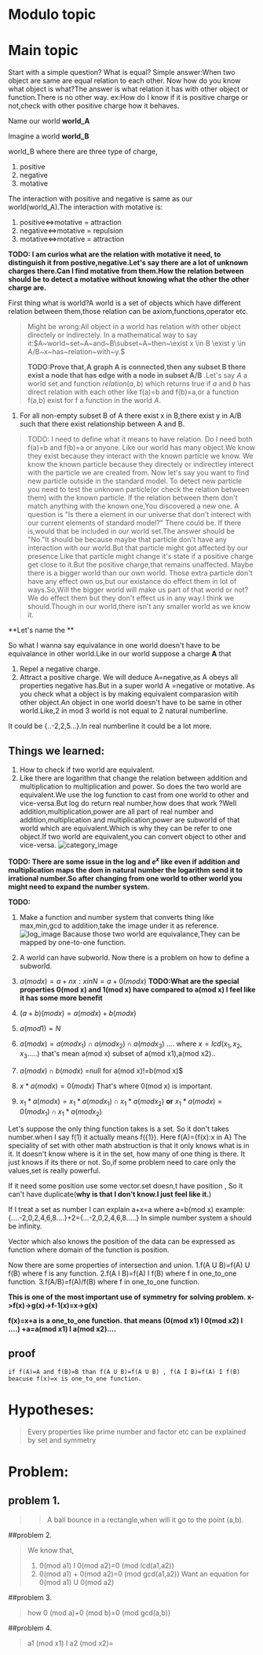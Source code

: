 # Modulo topic

# Main topic
Start with a simple question? What is equal?
Simple answer:When two object are same are equal relation to each other.
Now how do you know what  object is what?The answer is what relation it has with other object or function.There is no other way.
ex:How do I know if it is positive charge or not,check with other positive charge how it behaves.

Name our world **world_A**

Imagine a world **world_B**

world_B where there are three type of charge,
1. positive
2. negative
3. motative

The interaction with positive and negative is same as our world(world_A).The interaction with motative is:
1. positive<=>motative = attraction
2. negative<=>motative = repulsion
3. motative<=>motative = attraction

**TODO: I am curios what are the relation with motative it need, to distinguish it from postive,negative.Let's say there are a lot of unknown charges there.Can I find motative from them.How the relation between should be to detect a motative without knowing what the other the other charge are.**


First thing what is world?A world is a set of objects which have different relation between them,those relation can be axiom,functions,operator etc.
>Might be wrong:All object in a world has relation with other object directely or indirectely. In a mathematical way to say it:$A~world~set~A~and~B\subset~A~then~\exist x \in B \exist y \in A/B~x~has~relation~with~y.$
>
>**TODO:Prove that,A graph A is connected,then any subset B there exist a node that has edge with a node in subset A/B**
.Let's say $A$ a world set and function $relation(a,b)$ which returns true if $a$ and $b$ has direct relation with each other like f(a)=b and f(b)=a,or a function f(a,b) exist for f a function in the world $A$.

1. For all non-empty subset B of A there exist x in B,there exist y in A/B such that there exist relationship between A and B.

>TODO: I need to define what it means to have relation. Do I need both f(a)=b and f(b)=a or anyone.
>Like our world has many object.We know they exist because they interact with the known particle we know.
>We know the known particle because they directely or indirectley interect with the particle we are created from.
>Now let's say you want to find new particle outside in the standard model.
>To detect new particle you need to test the unknown particle(or check the relation between them) with the known particle.
>If the relation between them don't match anything with the known one,You discovered a new one.
>A question is "Is there a element in our universe that don't interect with our current elements of standard model?"
>There could be.
>If there is,would that be included in our world set.The answer should be "No."It should be because maybe that particle don't have any interaction with our world.But that particle might got affected by our presence.Like that particle might change it's state if a positive charge get close to it.But the positive charge,that remains unaffected.
>Maybe there is a bigger world than our own world. Those extra particle don't have any effect own us,but our existance do effect them in lot of ways.So,Will the bigger world will make us part of that world or not?We do effect them but they don't effect us in any way.I think we should.Though in our world,there isn't any smaller world as we know it.

**Let's name the **

So what I wanna say equivalance in one world doesn't have to be equivalance in other world.Like in our world suppose a charge **A** that
1. Repel a negative charge.
2. Attract a positive charge.
We will deduce A=negative,as A obeys all properties negative has.But in a super world A =negative or motative.
As you check what a object is by making equivalent comparasion witih other object.An object in one world doesn't have to be same in other  world.Like,2 in mod 3 world is not equal to 2 natural numberline.

It could be {..-2,2,5...}.In real numberline it could be a lot more.

## Things we learned:
1. How to check if two world are equivalent.
2. Like there are logarithm that change the relation between addition and multiplication to multiplication and power.
So does the two world are equivalent.We use the log function to cast from one world to other and vice-versa.But log do return real number,how does that work ?Well addition,multiplication,power are all part of real number and addition,multiplication and multiplication,power are subworld of that world which are equivalent.Which is why they can be refer to one object.If two world are  equivalent,you can convert object to other and vice-versa.
![category_image](./images/category.png)

**TODO: There are some issue in the log and $e^x$ like even if addition and multiplication maps the dom in natural number the logarithm send it to irrational number.So after changing from one world to other world you might need to expand the number system.**

**TODO:**
1. Make a function and number system that converts thing like max,min,gcd to addition,take the image under it as reference.
![log_image](./images/log_exp.png)
Bacause those two world are equivalance,They can be mapped by one-to-one function.
3. A world can have subworld. Now there is a problem on how to define a subworld. 


1. $a(mod x)={a+nx: x in N}=a+0(mod x)$ **TODO:What are the special properties 0(mod x) and 1(mod x) have compared to  a(mod x)
I feel like it has some more benefit**

2. $(a+b)(mod x)=a(mod x)+b(mod x)$

3. $a(mod 1)=N$

4. $a(mod x)=a(mod x_1) \cap a(mod x_2) \cap a(mod x_3)$ .... where $x=lcd(x_1,x_2,x_3.....)$
that's mean a(mod x) subset of a(mod x1),a(mod x2)..

5. $a(mod x) \cap b(mod x)$ =null for a(mod x)!=b(mod x)$

6. $x*a(mod x)=0(mod x)$ That's where 0(mod x) is important.

7. $x_1*a(mod x)=x_1*a(mod x_1) \cap x_1*a(mod x_2)$ **or** $x_1*a(mod x)=0(mod x_1) \cap x_1*a(mod x_2)$

Let's suppose the only thing function takes is a set.
So it don't takes number.when I say f(1) it actually means f({1}).
Here f(A)={f(x):x in A}
The speciality of set with other math abstruction is that it only knows what is in it. It doesn't know 
where is it in the set, how many of one thing is there. It just knows if its there or not.
So,if some problem need to care only the values,set is really powerful.

If it need some position use some vector.set doesn,t have position ,
So it can't have duplicate(**why is that I don't know.I just feel like it.**)

If I treat a set as number I can explain 
a+x=a   where a=b(mod x)
example: {....-2,0,2,4,6,8....}+2={...-2,0,2,4,6,8.....}
In simple number system a should be infinity.
 
Vector which also knows the position of the data can be expressed as function where domain of the function is position.

Now there are some properties of intersection and union.
1.f(A U B)=f(A) U f(B) where f is any function.
2.f(A I B)=f(A) I f(B) where f in one_to_one function.
3.f(A/B)=f(A)/f(B)     where f in one_to_one function.

**This is one of the most important use of symmetry for solving problem.
x->f(x)->g(x)->f-1(x)=x->g(x)**

**f(x)=x+a is a one_to_one function.**
**that means (0(mod x1) I 0(mod x2) I ....) +a=a(mod x1) I a(mod x2)....**
## proof
	if f(A)=A and f(B)=B than f(A U B)=f(A U B) , f(A I B)=f(A) I f(B) 
	beacuse f(x)=x is one_to_one function.
# Hypotheses:
>Every properties like prime number and factor etc can be explained by set and symmetry



# Problem:
## problem 1.
>> A ball bounce in a rectangle,when will it go to the point (a,b).
>
##problem 2.
>We know that,
>1. 0(mod a1) I 0(mod a2)=0 (mod lcd(a1,a2))
>2. 0(mod a1) + 0(mod a2)=0 (mod gcd(a1,a2))
>Want an equation for 0(mod a1) U 0(mod a2)
>
##problem 3.
>how 0 (mod a)+0 (mod b)=0 (mod gcd(a,b))

##problem 4.
>a1 (mod x1) I a2 (mod x2)=

